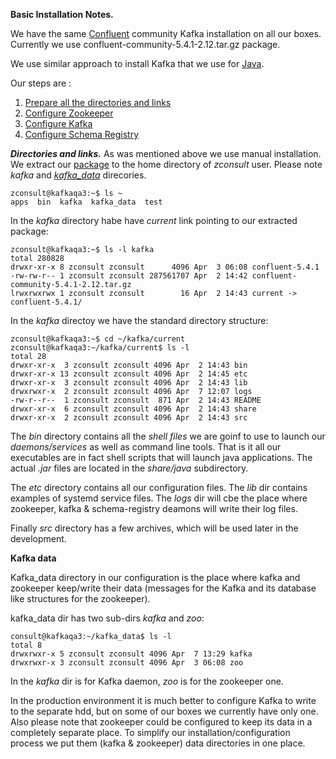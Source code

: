**Basic Installation Notes.**

We have the same [Confluent](https://www.confluent.io/) community Kafka installation on all our boxes.
Currently we use confluent-community-5.4.1-2.12.tar.gz <a name="bin_flink_zero"/> package.

We use similar approach to install Kafka that we use for [Java](./JavaNotes.md).

Our steps are :

1. [Prepare all the directories and links](#bin_flink_one)
2. [Configure Zookeeper]()
3. [Configure Kafka]()
4. [Configure Schema Registry]()




***Directories and links.*** <a name="bin_flink_one"/>
As was mentioned above we use manual installation. We extract our [package](#bin_flink_zero) to the home directory of _zconsult_ user. Please note _kafka_ and [_kafka_data_](#bin_flink_two) direcories.

    zconsult@kafkaqa3:~$ ls ~
    apps  bin  kafka  kafka_data  test

In the _kafka_ directory habe have _current_ link pointing to our extracted package:

    zconsult@kafkaqa3:~$ ls -l kafka
    total 280828
    drwxr-xr-x 8 zconsult zconsult      4096 Apr  3 06:08 confluent-5.4.1
    -rw-rw-r-- 1 zconsult zconsult 287561707 Apr  2 14:42 confluent-community-5.4.1-2.12.tar.gz
    lrwxrwxrwx 1 zconsult zconsult        16 Apr  2 14:43 current -> confluent-5.4.1/

In the _kafka_ directoy we have the standard directory structure:

    zconsult@kafkaqa3:~$ cd ~/kafka/current
    zconsult@kafkaqa3:~/kafka/current$ ls -l
    total 28
    drwxr-xr-x  3 zconsult zconsult 4096 Apr  2 14:43 bin
    drwxr-xr-x 13 zconsult zconsult 4096 Apr  2 14:45 etc
    drwxr-xr-x  3 zconsult zconsult 4096 Apr  2 14:43 lib
    drwxrwxr-x  2 zconsult zconsult 4096 Apr  7 12:07 logs
    -rw-r--r--  1 zconsult zconsult  871 Apr  2 14:43 README
    drwxr-xr-x  6 zconsult zconsult 4096 Apr  2 14:43 share
    drwxr-xr-x  2 zconsult zconsult 4096 Apr  2 14:43 src

The _bin_ directory contains all the _shell files_ we are goinf to use to launch our _daemons/services_ as well as command line tools. That is it all our executables are in fact shell scripts that will launch java applications. The actual _.jar_ files are located in the _share/java_ subdirectory.

The _etc_ directory contains all our configuration files. The _lib_ dir contains examples of systemd service files. The _logs_ dir will cbe the place where zookeeper, kafka & schema-registry deamons will write their log files.

Finally _src_ directory has a few archives, which will be used later in the development.

****Kafka data**** <a name="bin_flink_two"/>

Kafka_data directory in our configuration is the place where kafka and zookeeper keep/write their data (messages for the Kafka and its database like structures for the zookeeper).

kafka_data dir has two sub-dirs _kafka_ and _zoo_:

    consult@kafkaqa3:~/kafka_data$ ls -l
    total 8
    drwxrwxr-x 5 zconsult zconsult 4096 Apr  7 13:29 kafka
    drwxrwxr-x 3 zconsult zconsult 4096 Apr  3 06:08 zoo

In the _kafka_ dir is for Kafka daemon, _zoo_ is for the zookeeper one.

In the production environment it is much better to configure Kafka to write to the separate hdd, but on some of our boxes we currently have only one. Also please note that zookeeper could be configured to keep its data in a completely separate place. To simplify our installation/configuration process we put them (kafka & zookeeper) data directories in one place.




 
